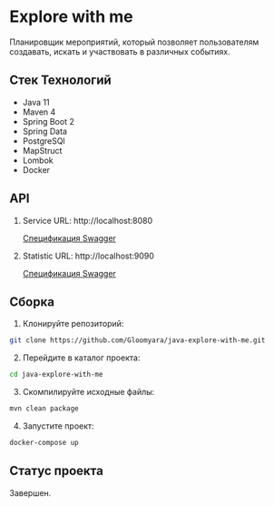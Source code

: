 # Explore with me
Планировщик мероприятий, который позволяет пользователям создавать, искать и участвовать в различных событиях.

## Стек Технологий
- Java 11
- Maven 4
- Spring Boot 2
- Spring Data
- PostgreSQl
- MapStruct
- Lombok
- Docker

## API
1) Service URL: http://localhost:8080 

    [Спецификация Swagger](https://app.swaggerhub.com/apis/Gloomyara/explore-with_me_api/1.0)

2) Statistic URL: http://localhost:9090

    [Спецификация Swagger](https://app.swaggerhub.com/apis/Gloomyara/stat-service_api/v1.0)

## Сборка
1. Клонируйте репозиторий:
```Bash
git clone https://github.com/Gloomyara/java-explore-with-me.git
```
2. Перейдите в каталог проекта: 
```Bash
cd java-explore-with-me
```
3. Скомпилируйте исходные файлы:
```Bash
mvn clean package
```
4. Запустите проект:
```Bash
docker-compose up
```
## Статус проекта
Завершен.
